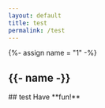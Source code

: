 ```yaml
---
layout: default
title: test
permalink: /test
---
```

{%- assign name = "1" -%}
<section class="bp-section is-small bp-section-pagetitle">
    <div class="bp-container">
        <div class="row">
            <div class="col">
                <h1 class="has-text-white"><b>{{- name -}}</b></h1>
            </div>
        </div>
    </div>
</section>

<div markdown="1">
    ## test
    Have **fun!**
</div>
